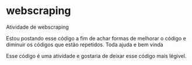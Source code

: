 # webscraping
Atividade de webscraping

Estou postando esse código a fim de achar formas de melhorar o código e diminuir os códigos que estão repetidos.
Toda ajuda e bem vinda

Esse código é uma atividade e gostaria de deixar esse código mais légivel.

